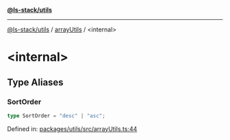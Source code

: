 [**@ls-stack/utils**](../README.md)

***

[@ls-stack/utils](../modules.md) / [arrayUtils](README.md) / \<internal\>

# \<internal\>

## Type Aliases

### SortOrder

```ts
type SortOrder = "desc" | "asc";
```

Defined in: [packages/utils/src/arrayUtils.ts:44](https://github.com/lucasols/utils/blob/main/packages/utils/src/arrayUtils.ts#L44)

